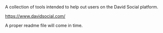 A collection of tools intended to help out users on the David Social platform.

https://www.davidsocial.com/

A proper readme file will come in time.
